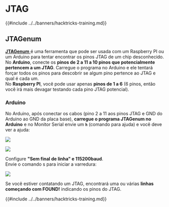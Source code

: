 # JTAG

{{#include ../../banners/hacktricks-training.md}}

## JTAGenum

[**JTAGenum** ](https://github.com/cyphunk/JTAGenum)é uma ferramenta que pode ser usada com um Raspberry PI ou um Arduino para tentar encontrar os pinos JTAG de um chip desconhecido.\
No **Arduino**, conecte os **pinos de 2 a 11 a 10 pinos que potencialmente pertencem a um JTAG**. Carregue o programa no Arduino e ele tentará forçar todos os pinos para descobrir se algum pino pertence ao JTAG e qual é cada um.\
No **Raspberry PI**, você pode usar apenas **pinos de 1 a 6** (6 pinos, então você irá mais devagar testando cada pino JTAG potencial).

### Arduino

No Arduino, após conectar os cabos (pino 2 a 11 aos pinos JTAG e GND do Arduino ao GND da placa base), **carregue o programa JTAGenum no Arduino** e no Monitor Serial envie um **`h`** (comando para ajuda) e você deve ver a ajuda:

![](<../../images/image (939).png>)

![](<../../images/image (578).png>)

Configure **"Sem final de linha" e 115200baud**.\
Envie o comando s para iniciar a varredura:

![](<../../images/image (774).png>)

Se você estiver contatando um JTAG, encontrará uma ou várias **linhas começando com FOUND!** indicando os pinos do JTAG.

{{#include ../../banners/hacktricks-training.md}}
